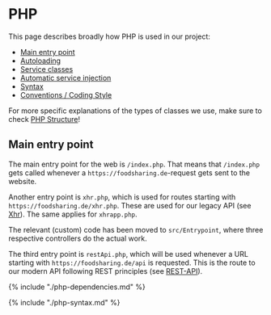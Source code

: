 # PHP

This page describes broadly how PHP is used in our project:

- [Main entry point](#main-entry-point)
- [Autoloading](#autoloading)
- [Service classes](#services)
- [Automatic service injection](#automatic-service-injection)
- [Syntax](#syntax)
- [Conventions / Coding Style](#conventions)

For more specific explanations of the types of classes we use, make sure to check [PHP Structure](#php-structure.md)!

## Main entry point

The main entry point for the web is `/index.php`.
That means that `/index.php` gets called whenever a `https://foodsharing.de`-request gets sent to the website.

Another entry point is `xhr.php`, which is used for routes starting with `https://foodsharing.de/xhr.php`. These are
used for our legacy API (see [Xhr](requests.md#xhr)). The same applies for `xhrapp.php`.

The relevant (custom) code has been moved to `src/Entrypoint`, where three respective controllers do the actual work.

The third entry point is `restApi.php`, which will be used whenever a URL starting with `https://foodsharing.de/api` is
requested. This is the route to our modern API following REST principles (see [REST-API](requests.md#rest-api)).

{% include "./php-dependencies.md" %}

{% include "./php-syntax.md" %}

